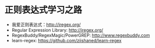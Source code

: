 # 正则表达式学习之路

* 我爱正则表达式：<http://iregex.org/>
* Regular Expression Library: <http://iregex.org/>
* RegexBuddy/RegexMagic/PowerGREP: <http://www.regexbuddy.com>
* learn-regex: <https://github.com/ziishaned/learn-regex>
